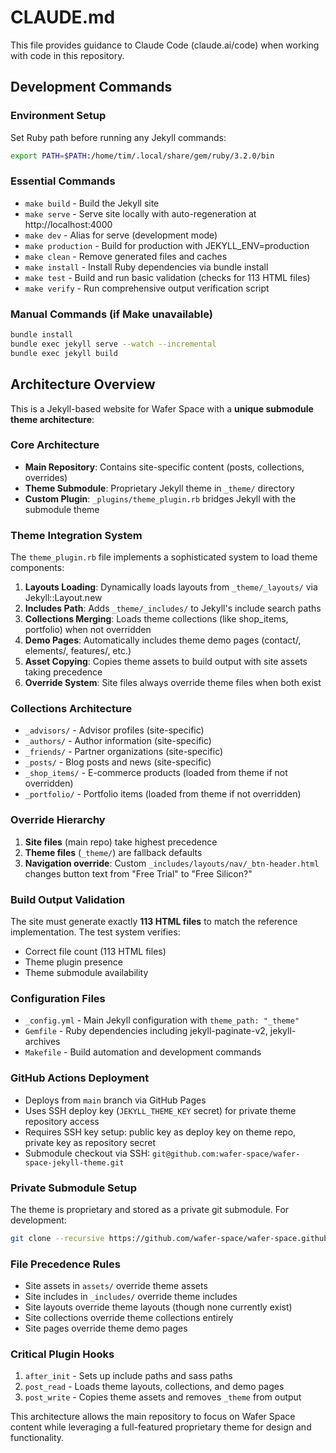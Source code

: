 # CLAUDE.md

This file provides guidance to Claude Code (claude.ai/code) when working with code in this repository.

## Development Commands

### Environment Setup
Set Ruby path before running any Jekyll commands:
```bash
export PATH=$PATH:/home/tim/.local/share/gem/ruby/3.2.0/bin
```

### Essential Commands
- `make build` - Build the Jekyll site
- `make serve` - Serve site locally with auto-regeneration at http://localhost:4000
- `make dev` - Alias for serve (development mode)
- `make production` - Build for production with JEKYLL_ENV=production
- `make clean` - Remove generated files and caches
- `make install` - Install Ruby dependencies via bundle install
- `make test` - Build and run basic validation (checks for 113 HTML files)
- `make verify` - Run comprehensive output verification script

### Manual Commands (if Make unavailable)
```bash
bundle install
bundle exec jekyll serve --watch --incremental
bundle exec jekyll build
```

## Architecture Overview

This is a Jekyll-based website for Wafer Space with a **unique submodule theme architecture**:

### Core Architecture
- **Main Repository**: Contains site-specific content (posts, collections, overrides)
- **Theme Submodule**: Proprietary Jekyll theme in `_theme/` directory
- **Custom Plugin**: `_plugins/theme_plugin.rb` bridges Jekyll with the submodule theme

### Theme Integration System
The `theme_plugin.rb` file implements a sophisticated system to load theme components:

1. **Layouts Loading**: Dynamically loads layouts from `_theme/_layouts/` via Jekyll::Layout.new
2. **Includes Path**: Adds `_theme/_includes/` to Jekyll's include search paths
3. **Collections Merging**: Loads theme collections (like shop_items, portfolio) when not overridden
4. **Demo Pages**: Automatically includes theme demo pages (contact/, elements/, features/, etc.)
5. **Asset Copying**: Copies theme assets to build output with site assets taking precedence
6. **Override System**: Site files always override theme files when both exist

### Collections Architecture
- `_advisors/` - Advisor profiles (site-specific)
- `_authors/` - Author information (site-specific) 
- `_friends/` - Partner organizations (site-specific)
- `_posts/` - Blog posts and news (site-specific)
- `_shop_items/` - E-commerce products (loaded from theme if not overridden)
- `_portfolio/` - Portfolio items (loaded from theme if not overridden)

### Override Hierarchy
1. **Site files** (main repo) take highest precedence
2. **Theme files** (`_theme/`) are fallback defaults
3. **Navigation override**: Custom `_includes/layouts/nav/_btn-header.html` changes button text from "Free Trial" to "Free Silicon?"

### Build Output Validation
The site must generate exactly **113 HTML files** to match the reference implementation. The test system verifies:
- Correct file count (113 HTML files)
- Theme plugin presence
- Theme submodule availability

### Configuration Files
- `_config.yml` - Main Jekyll configuration with `theme_path: "_theme"`
- `Gemfile` - Ruby dependencies including jekyll-paginate-v2, jekyll-archives
- `Makefile` - Build automation and development commands

### GitHub Actions Deployment
- Deploys from `main` branch via GitHub Pages
- Uses SSH deploy key (`JEKYLL_THEME_KEY` secret) for private theme repository access
- Requires SSH key setup: public key as deploy key on theme repo, private key as repository secret
- Submodule checkout via SSH: `git@github.com:wafer-space/wafer-space-jekyll-theme.git`

### Private Submodule Setup
The theme is proprietary and stored as a private git submodule. For development:
```bash
git clone --recursive https://github.com/wafer-space/wafer-space.github.io.git
```

### File Precedence Rules
- Site assets in `assets/` override theme assets
- Site includes in `_includes/` override theme includes  
- Site layouts override theme layouts (though none currently exist)
- Site collections override theme collections entirely
- Site pages override theme demo pages

### Critical Plugin Hooks
1. `after_init` - Sets up include paths and sass paths
2. `post_read` - Loads theme layouts, collections, and demo pages
3. `post_write` - Copies theme assets and removes `_theme` from output

This architecture allows the main repository to focus on Wafer Space content while leveraging a full-featured proprietary theme for design and functionality.

<!-- Trigger build to test submodule configuration -->